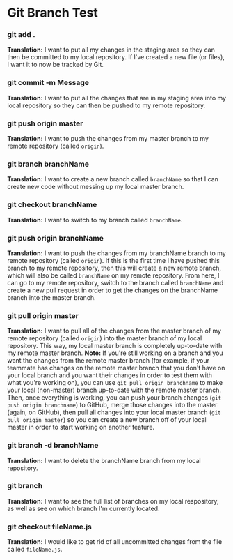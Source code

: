 # Git Branch Test

### git add .
**Translation:** I want to put all my changes in the staging area so they can then be committed to my local repository. If I've created a new file (or files), I want it to now be tracked by Git.

### git commit -m Message
**Translation:** I want to put all the changes that are in my staging area into my local repository so they can then be pushed to my remote repository.

### git push origin master
**Translation:** I want to push the changes from my master branch to my remote repository (called `origin`).

### git branch branchName
**Translation:** I want to create a new branch called `branchName` so that I can create new code without messing up my local master branch.

### git checkout branchName
**Translation:** I want to switch to my branch called `branchName`.

### git push origin branchName
**Translation:** I want to push the changes from my branchName branch to my remote repository (called `origin`). If this is the first time I have pushed this branch to my remote repository, then this will create a new remote branch, which will also be called `branchName` on my remote repository. From here, I can go to my remote repository, switch to the branch called `branchName` and create a new pull request in order to get the changes on the branchName branch into the master branch.

### git pull origin master
**Translation:** I want to pull all of the changes from the master branch of my remote repository (called `origin`) into the master branch of my local repository. This way, my local master branch is completely up-to-date with my remote master branch.
**Note:** If you're still working on a branch and you want the changes from the remote master branch (for example, if your teammate has changes on the remote master branch that you don't have on your local branch and you want their changes in order to test them with what you're working on), you can use `git pull origin branchname` to make your local (non-master) branch up-to-date with the remote master branch. Then, once everything is working, you can push your branch changes (`git push origin branchname`) to GitHub, merge those changes into the master (again, on GitHub), then pull all changes into your local master branch (`git pull origin master`) so you can create a new branch off of your local master in order to start working on another feature.

### git branch -d branchName
**Translation:** I want to delete the branchName branch from my local repository.

### git branch
**Translation:** I want to see the full list of branches on my local respository, as well as see on which branch I'm currently located.

### git checkout fileName.js
**Translation:** I would like to get rid of all uncommitted changes from the file called `fileName.js`.